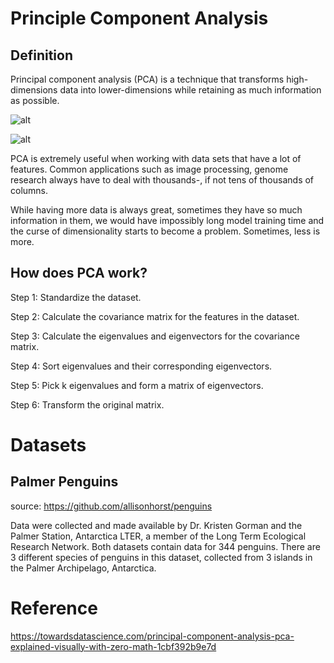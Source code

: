 # Principle Component Analysis

## Definition

Principal component analysis (PCA) is a technique that transforms high-dimensions data into lower-dimensions while retaining as much information as possible.

![alt](https://miro.medium.com/max/1192/1*QinDfRawRskupf4mU5bYSA.png)

![alt](https://miro.medium.com/max/1400/1*LKTwaVmP4Dqxb-N3iD3CHw.png)

PCA is extremely useful when working with data sets that have a lot of features. Common applications such as image processing, genome research always have to deal with thousands-, if not tens of thousands of columns.

While having more data is always great, sometimes they have so much information in them, we would have impossibly long model training time and the curse of dimensionality starts to become a problem. Sometimes, less is more.

## How does PCA work?

Step 1: Standardize the dataset.

Step 2: Calculate the covariance matrix for the features in the dataset.

Step 3: Calculate the eigenvalues and eigenvectors for the covariance matrix.

Step 4: Sort eigenvalues and their corresponding eigenvectors.

Step 5: Pick k eigenvalues and form a matrix of eigenvectors.

Step 6: Transform the original matrix.

# Datasets

## Palmer Penguins

source: https://github.com/allisonhorst/penguins

Data were collected and made available by Dr. Kristen Gorman and the Palmer Station, Antarctica LTER, a member of the Long Term Ecological Research Network. Both datasets contain data for 344 penguins. There are 3 different species of penguins in this dataset, collected from 3 islands in the Palmer Archipelago, Antarctica.

# Reference

https://towardsdatascience.com/principal-component-analysis-pca-explained-visually-with-zero-math-1cbf392b9e7d
